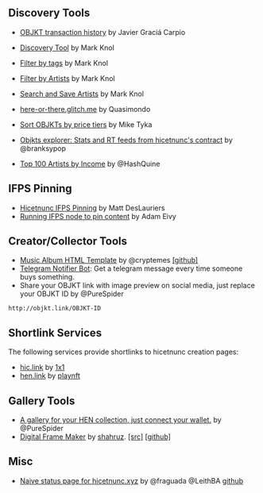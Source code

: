 ## Discovery Tools

* [OBJKT transaction history](https://www.hicetnunc.xyz/objkt/25459) by Javier Graciá Carpio

* [Discovery Tool](https://projects.stroep.nl/hicetnunc/#discover) by Mark Knol

* [Filter by tags](https://projects.stroep.nl/hicetnunc/#tags) by Mark Knol

* [Filter by Artists](https://projects.stroep.nl/hicetnunc/#artists) by Mark Knol

* [Search and Save Artists](https://projects.stroep.nl/hicetnunc/#artists) by Mark Knol

* [here-or-there.glitch.me](https://here-or-there.glitch.me/) by Quasimondo

* [Sort OBJKTs by price tiers](https://hicetnunc.miketyka.com) by Mike Tyka

* [Objkts explorer: Stats and RT feeds from hicetnunc's contract](https://objkts.xyz/) by @branksypop

* [Top 100 Artists by Income](https://hashquine.github.io/hicetnunc/artists-by-income-3/index.html) by @HashQuine

## IFPS Pinning

* [Hicetnunc IFPS Pinning](https://gist.github.com/mattdesl/47f4ea12ea131eed8401bdacf95a1f47) by Matt DesLauriers
* [Running IFPS node to pin content](https://twitter.com/antic/status/1374417104489697283?s=20) by Adam Eivy

## Creator/Collector Tools
* [Music Album HTML Template](https://www.hicetnunc.xyz/objkt/25359) by @cryptemes [[github]](https://github.com/EMES77/HEN_MusicAlbum_Template/releases/download/v2.0/CRYPTEMES_HEN_MusicAlbum_Template.zip)
* [Telegram Notifier Bot](https://tzsnt.fr/): Get a telegram message every time someone buys something.
* Share your OBJKT link with image preview on social media, just replace your OBJKT ID by @PureSpider

```http://objkt.link/OBJKT-ID```

## Shortlink Services
The following services provide shortlinks to hicetnunc creation pages:
* [hic.link](https://hic.link) by [1x1](https://twitter.com/1x1_NFT) 
* [hen.link](https://hen.link/) by [playnft](https://twitter.com/playnft)

## Gallery Tools

* [A gallery for your HEN collection, just connect your wallet.](https://hen-gallery.herokuapp.com/) by @PureSpider
* [Digital Frame Maker](https://primitive-objkts.gimmix.org/) by [shahruz](https://github.com/shahruz). [[src]](https://github.com/gimmix-org/primitive-objkts) [[github]](https://github.com/gimmix-org/primitive-objkts)

## Misc
* [Naive status page for hicetnunc.xyz](https://hicetnuncstatus.herokuapp.com/) by @fraguada @LeithBA [github](https://github.com/fraguada/hicetnuncstatus)